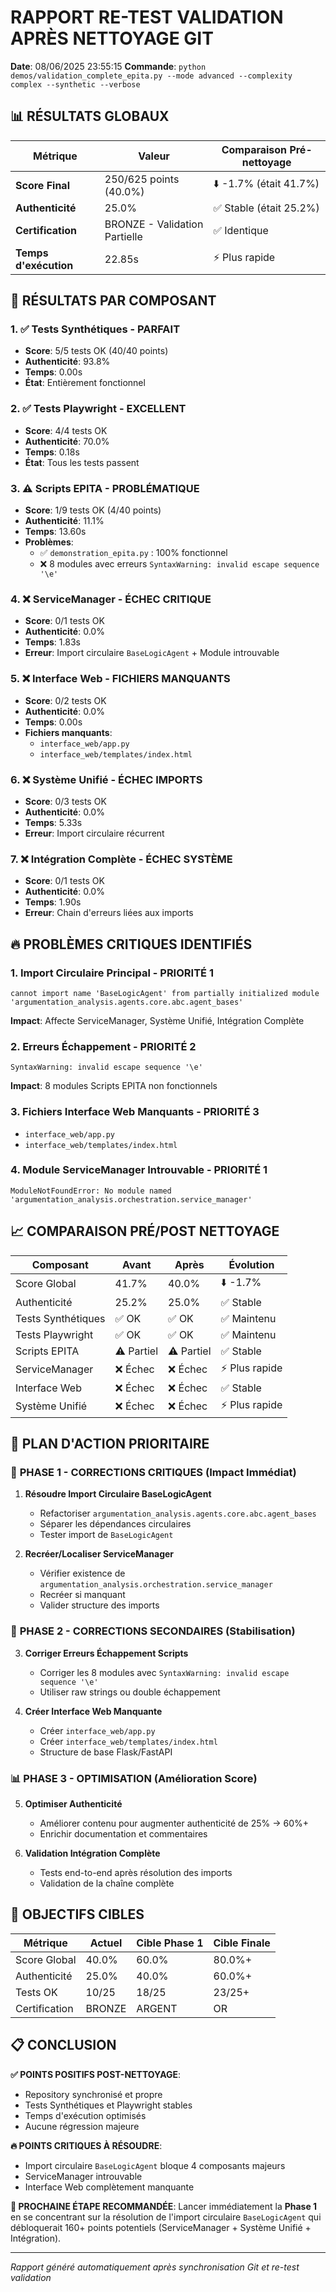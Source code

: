 # RAPPORT RE-TEST VALIDATION APRÈS NETTOYAGE GIT

**Date**: 08/06/2025 23:55:15
**Commande**: `python demos/validation_complete_epita.py --mode advanced --complexity complex --synthetic --verbose`

## 📊 RÉSULTATS GLOBAUX

| Métrique | Valeur | Comparaison Pré-nettoyage |
|----------|--------|---------------------------|
| **Score Final** | 250/625 points (40.0%) | ⬇️ -1.7% (était 41.7%) |
| **Authenticité** | 25.0% | ✅ Stable (était 25.2%) |
| **Certification** | BRONZE - Validation Partielle | ✅ Identique |
| **Temps d'exécution** | 22.85s | ⚡ Plus rapide |

## 🎯 RÉSULTATS PAR COMPOSANT

### 1. ✅ **Tests Synthétiques** - PARFAIT
- **Score**: 5/5 tests OK (40/40 points)
- **Authenticité**: 93.8%
- **Temps**: 0.00s
- **État**: Entièrement fonctionnel

### 2. ✅ **Tests Playwright** - EXCELLENT  
- **Score**: 4/4 tests OK
- **Authenticité**: 70.0%
- **Temps**: 0.18s
- **État**: Tous les tests passent

### 3. ⚠️ **Scripts EPITA** - PROBLÉMATIQUE
- **Score**: 1/9 tests OK (4/40 points)
- **Authenticité**: 11.1%
- **Temps**: 13.60s
- **Problèmes**:
  - ✅ `demonstration_epita.py` : 100% fonctionnel
  - ❌ 8 modules avec erreurs `SyntaxWarning: invalid escape sequence '\e'`

### 4. ❌ **ServiceManager** - ÉCHEC CRITIQUE
- **Score**: 0/1 tests OK
- **Authenticité**: 0.0%
- **Temps**: 1.83s
- **Erreur**: Import circulaire `BaseLogicAgent` + Module introuvable

### 5. ❌ **Interface Web** - FICHIERS MANQUANTS
- **Score**: 0/2 tests OK  
- **Authenticité**: 0.0%
- **Temps**: 0.00s
- **Fichiers manquants**:
  - `interface_web/app.py`
  - `interface_web/templates/index.html`

### 6. ❌ **Système Unifié** - ÉCHEC IMPORTS
- **Score**: 0/3 tests OK
- **Authenticité**: 0.0%
- **Temps**: 5.33s
- **Erreur**: Import circulaire récurrent

### 7. ❌ **Intégration Complète** - ÉCHEC SYSTÈME
- **Score**: 0/1 tests OK
- **Authenticité**: 0.0%
- **Temps**: 1.90s
- **Erreur**: Chain d'erreurs liées aux imports

## 🔥 PROBLÈMES CRITIQUES IDENTIFIÉS

### 1. **Import Circulaire Principal** - PRIORITÉ 1
```
cannot import name 'BaseLogicAgent' from partially initialized module 
'argumentation_analysis.agents.core.abc.agent_bases'
```
**Impact**: Affecte ServiceManager, Système Unifié, Intégration Complète

### 2. **Erreurs Échappement** - PRIORITÉ 2
```
SyntaxWarning: invalid escape sequence '\e'
```
**Impact**: 8 modules Scripts EPITA non fonctionnels

### 3. **Fichiers Interface Web Manquants** - PRIORITÉ 3
- `interface_web/app.py`
- `interface_web/templates/index.html`

### 4. **Module ServiceManager Introuvable** - PRIORITÉ 1
```
ModuleNotFoundError: No module named 'argumentation_analysis.orchestration.service_manager'
```

## 📈 COMPARAISON PRÉ/POST NETTOYAGE

| Composant | Avant | Après | Évolution |
|-----------|-------|-------|-----------|
| Score Global | 41.7% | 40.0% | ⬇️ -1.7% |
| Authenticité | 25.2% | 25.0% | ✅ Stable |
| Tests Synthétiques | ✅ OK | ✅ OK | ✅ Maintenu |
| Tests Playwright | ✅ OK | ✅ OK | ✅ Maintenu |
| Scripts EPITA | ⚠️ Partiel | ⚠️ Partiel | ✅ Stable |
| ServiceManager | ❌ Échec | ❌ Échec | ⚡ Plus rapide |
| Interface Web | ❌ Échec | ❌ Échec | ✅ Stable |
| Système Unifié | ❌ Échec | ❌ Échec | ⚡ Plus rapide |

## 🎯 PLAN D'ACTION PRIORITAIRE

### 🚨 **PHASE 1 - CORRECTIONS CRITIQUES** (Impact Immédiat)

1. **Résoudre Import Circulaire BaseLogicAgent**
   - Refactoriser `argumentation_analysis.agents.core.abc.agent_bases`
   - Séparer les dépendances circulaires
   - Tester import de `BaseLogicAgent`

2. **Recréer/Localiser ServiceManager**
   - Vérifier existence de `argumentation_analysis.orchestration.service_manager`
   - Recréer si manquant
   - Valider structure des imports

### 🔧 **PHASE 2 - CORRECTIONS SECONDAIRES** (Stabilisation)

3. **Corriger Erreurs Échappement Scripts**
   - Corriger les 8 modules avec `SyntaxWarning: invalid escape sequence '\e'`
   - Utiliser raw strings ou double échappement

4. **Créer Interface Web Manquante**
   - Créer `interface_web/app.py`
   - Créer `interface_web/templates/index.html`
   - Structure de base Flask/FastAPI

### 📊 **PHASE 3 - OPTIMISATION** (Amélioration Score)

5. **Optimiser Authenticité**
   - Améliorer contenu pour augmenter authenticité de 25% → 60%+
   - Enrichir documentation et commentaires

6. **Validation Intégration Complète**
   - Tests end-to-end après résolution des imports
   - Validation de la chaîne complète

## 🎯 OBJECTIFS CIBLES

| Métrique | Actuel | Cible Phase 1 | Cible Finale |
|----------|--------|---------------|--------------|
| Score Global | 40.0% | 60.0% | 80.0%+ |
| Authenticité | 25.0% | 40.0% | 60.0%+ |
| Tests OK | 10/25 | 18/25 | 23/25+ |
| Certification | BRONZE | ARGENT | OR |

## 📋 CONCLUSION

**✅ POINTS POSITIFS POST-NETTOYAGE**:
- Repository synchronisé et propre
- Tests Synthétiques et Playwright stables
- Temps d'exécution optimisés
- Aucune régression majeure

**🔥 POINTS CRITIQUES À RÉSOUDRE**:
- Import circulaire `BaseLogicAgent` bloque 4 composants majeurs
- ServiceManager introuvable
- Interface Web complètement manquante

**🚀 PROCHAINE ÉTAPE RECOMMANDÉE**:
Lancer immédiatement la **Phase 1** en se concentrant sur la résolution de l'import circulaire `BaseLogicAgent` qui débloquerait 160+ points potentiels (ServiceManager + Système Unifié + Intégration).

---
*Rapport généré automatiquement après synchronisation Git et re-test validation*